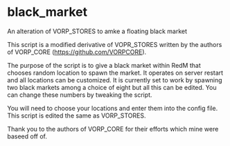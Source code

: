 # black_market
An alteration of VORP_STORES to amke a floating black market

This script is a modified derivative of VOPR_STORES written by the authors of VORP_CORE (https://github.com/VORPCORE). 

The purpose of the script is to give a black market within RedM that chooses random location to spawn the market. It operates on server restart and all locations can be customized. It is currently set to work by spawning two black markets among a choice of eight but all this can be edited. You can change these numbers by tweaking the script. 

You will need to choose your locations and enter them into the config file. This script is edited the same as VORP_STORES.

Thank you to the authors of VORP_CORE for their efforts which mine were baseed off of. 
